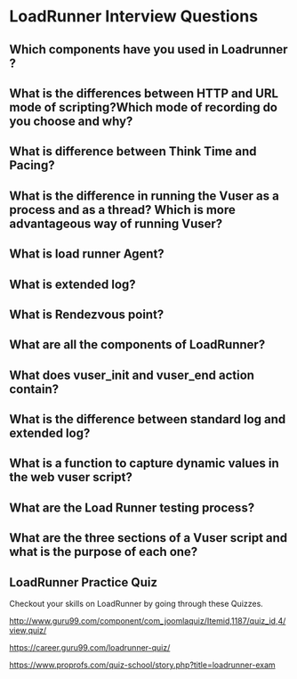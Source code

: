 
# LoadRunner Interview Questions
## Which components have you used in Loadrunner ?
## What is the differences between HTTP and URL mode of scripting?Which mode of recording do you choose and why?
## What is difference between Think Time and Pacing?
## What is the difference in running the Vuser as a process and as a thread? Which is more advantageous way of running Vuser?
## What is load runner Agent?
## What is extended log?
## What is Rendezvous point?
## What are all the components of LoadRunner?
## What does vuser_init and vuser_end action contain?
## What is the difference between standard log and extended log?
## What is a function to capture dynamic values in the web vuser script?
## What are the Load Runner testing process?
## What are the three sections of a Vuser script and what is the purpose of each one?
## LoadRunner Practice Quiz
Checkout your skills on LoadRunner by going through these Quizzes.

http://www.guru99.com/component/com_joomlaquiz/Itemid,1187/quiz_id,4/view,quiz/ 

https://career.guru99.com/loadrunner-quiz/

https://www.proprofs.com/quiz-school/story.php?title=loadrunner-exam



